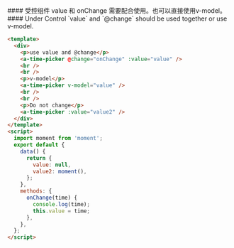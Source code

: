 <cn>
#### 受控组件
value 和 onChange 需要配合使用。也可以直接使用v-model。
</cn>

<us>
#### Under Control
`value` and `@change` should be used together or use v-model.
</us>

```html
<template>
  <div>
    <p>use value and @change</p>
    <a-time-picker @change="onChange" :value="value" />
    <br />
    <br />
    <p>v-model</p>
    <a-time-picker v-model="value" />
    <br />
    <br />
    <p>Do not change</p>
    <a-time-picker :value="value2" />
  </div>
</template>
<script>
  import moment from 'moment';
  export default {
    data() {
      return {
        value: null,
        value2: moment(),
      };
    },
    methods: {
      onChange(time) {
        console.log(time);
        this.value = time;
      },
    },
  };
</script>
```
